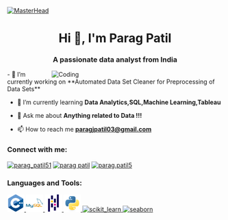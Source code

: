 [![MasterHead](https://static.vecteezy.com/system/resources/previews/002/280/240/non_2x/data-analysis-banner-vector.jpg)]()
<h1 align="center">Hi 👋, I'm Parag Patil</h1>
<h3 align="center">A passionate data analyst from India</h3>
<img align="right" alt="Coding" width="400" src="https://www.investopedia.com/thmb/iDusjsH0gYqpGVQOILvKVSlHsVk=/1500x0/filters:no_upscale():max_bytes(150000):strip_icc()/data-analytics-4198207-1-ad97301587ac43698a095690bc58c4c1.jpg">
- 🔭 I’m currently working on **Automated Data Set Cleaner for Preprocessing of Data Sets**

- 🌱 I’m currently learning **Data Analytics,SQL,Machine Learning,Tableau**

- 💬 Ask me about **Anything related to Data !!!**

- 📫 How to reach me **paragjpatil03@gmail.com**

<h3 align="left">Connect with me:</h3>
<p align="left">
<a href="https://twitter.com/parag_patil51" target="blank"><img align="center" src="https://raw.githubusercontent.com/rahuldkjain/github-profile-readme-generator/master/src/images/icons/Social/twitter.svg" alt="parag_patil51" height="30" width="40" /></a>
<a href="https://linkedin.com/in/parag patil" target="blank"><img align="center" src="https://raw.githubusercontent.com/rahuldkjain/github-profile-readme-generator/master/src/images/icons/Social/linked-in-alt.svg" alt="parag patil" height="30" width="40" /></a>
<a href="https://instagram.com/parag.patil5" target="blank"><img align="center" src="https://raw.githubusercontent.com/rahuldkjain/github-profile-readme-generator/master/src/images/icons/Social/instagram.svg" alt="parag.patil5" height="30" width="40" /></a>
</p>

<h3 align="left">Languages and Tools:</h3>
<p align="left"> <a href="https://www.w3schools.com/cpp/" target="_blank" rel="noreferrer"> <img src="https://raw.githubusercontent.com/devicons/devicon/master/icons/cplusplus/cplusplus-original.svg" alt="cplusplus" width="40" height="40"/> </a> <a href="https://www.mysql.com/" target="_blank" rel="noreferrer"> <img src="https://raw.githubusercontent.com/devicons/devicon/master/icons/mysql/mysql-original-wordmark.svg" alt="mysql" width="40" height="40"/> </a> <a href="https://pandas.pydata.org/" target="_blank" rel="noreferrer"> <img src="https://raw.githubusercontent.com/devicons/devicon/2ae2a900d2f041da66e950e4d48052658d850630/icons/pandas/pandas-original.svg" alt="pandas" width="40" height="40"/> </a> <a href="https://www.python.org" target="_blank" rel="noreferrer"> <img src="https://raw.githubusercontent.com/devicons/devicon/master/icons/python/python-original.svg" alt="python" width="40" height="40"/> </a> <a href="https://scikit-learn.org/" target="_blank" rel="noreferrer"> <img src="https://upload.wikimedia.org/wikipedia/commons/0/05/Scikit_learn_logo_small.svg" alt="scikit_learn" width="40" height="40"/> </a> <a href="https://seaborn.pydata.org/" target="_blank" rel="noreferrer"> <img src="https://seaborn.pydata.org/_images/logo-mark-lightbg.svg" alt="seaborn" width="40" height="40"/> </a> </p>
